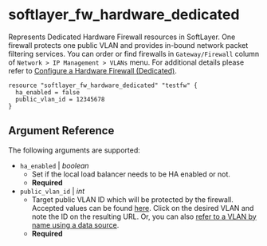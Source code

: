 # softlayer_fw_hardware_dedicated

Represents Dedicated Hardware Firewall resources in SoftLayer. One firewall 
protects one public VLAN and provides in-bound network packet filtering services. 
You can order or find firewalls in `Gateway/Firewall` column of `Network > IP Management > VLANs` menu. 
For additional details please refer to
[Configure a Hardware Firewall (Dedicated)](https://knowledgelayer.softlayer.com/procedure/configure-hardware-firewall-dedicated).

```hcl
resource "softlayer_fw_hardware_dedicated" "testfw" {
  ha_enabled = false
  public_vlan_id = 12345678
}
```

## Argument Reference

The following arguments are supported:

* `ha_enabled` | *boolean*
    * Set if the local load balancer needs to be HA enabled or not.
    * **Required**
* `public_vlan_id` | *int*
    * Target public VLAN ID which will be protected by the firewall. Accepted values can be found [here](https://control.softlayer.com/network/vlans).  Click on the desired VLAN and note the ID on the resulting URL. Or, you can also [refer to a VLAN by name using a data source](https://github.com/softlayer/terraform-provider-softlayer/blob/master/docs/datasources/softlayer_vlan.md).
    * **Required**
